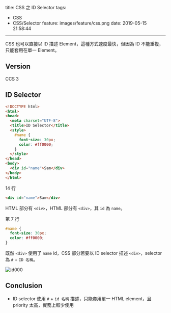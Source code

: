 title: CSS 之 ID Selector
tags:
  - CSS
  - CSS/Selector
feature: images/feature/css.png
date: 2019-05-15 21:58:44
---
CSS 也可以直接以 ID 描述 Element，這種方式速度最快，但因為 ID 不能重複，只能套用在單一 Element。

<!-- more -->

## Version

CCS 3

## ID Selector

```html
<!DOCTYPE html>
<html>
<head>
  <meta charset="UTF-8">
  <title>ID Selector</title>
  <style>
    #name {
      font-size: 30px;
      color: #ff0000;
    }
  </style>
</head>
<body>
  <div id="name">Sam</div>
</body>
</html>
```

14 行

```html
<div id="name">Sam</div>
```

HTML 部分有 `<div>`，HTML 部分有 `<div>`，其 `id` 為 `name`。

第 7 行

```css
#name {
  font-size: 30px;
  color: #ff0000;
}
```

既然 `<div>` 使用了 `name` id，CSS 部分若要以 ID selector 描述 `<div>`，selector 為 `#` + `ID 名稱`。

![id000](/images/css/selector/id-selector/id000.png)

## Conclusion

* ID selector 使用 `#` + `id 名稱` 描述，只能套用單一 HTML element，且 priority 太高，實務上較少使用




